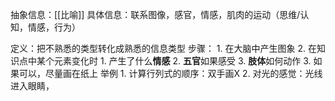 抽象信息：[[比喻]]
具体信息：联系图像，感官，情感，肌肉的运动（思维/认知，情感，行为）

定义：把不熟悉的类型转化成熟悉的信息类型
步骤：
	1. 在大脑中产生图象
	2. 在知识点中某个元素变化时
		1. 产生了什么**情感**
		2. **五官**如果感受
		3. **肢体**如何动作
	3. 如果可以，尽量画在纸上
举例
	1. 计算行列式的顺序：双手画X
	2. 对光的感觉：光线进入眼睛，
